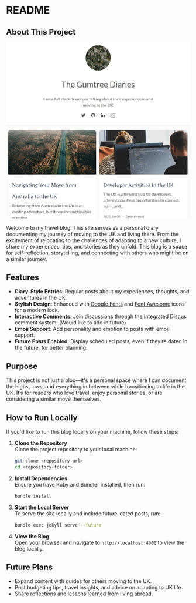 # README

## About This Project


![Gumtree Banner](assets/img/Gumtree_site.jpg)

Welcome to my travel blog! This site serves as a personal diary documenting my journey of moving to the UK and living there. From the excitement of relocating to the challenges of adapting to a new culture, I share my experiences, tips, and stories as they unfold. This blog is a space for self-reflection, storytelling, and connecting with others who might be on a similar journey.

## Features

- **Diary-Style Entries**: Regular posts about my experiences, thoughts, and adventures in the UK.  
- **Stylish Design**: Enhanced with [Google Fonts](https://fonts.google.com/) and [Font Awesome](http://fontawesome.io/) icons for a modern look.  
- **Interactive Comments**: Join discussions through the integrated [Disqus](https://disqus.com/) comment system. (Would like to add in future)
- **Emoji Support**: Add personality and emotion to posts with emoji support.  
- **Future Posts Enabled**: Display scheduled posts, even if they’re dated in the future, for better planning.  

## Purpose

This project is not just a blog—it's a personal space where I can document the highs, lows, and everything in between while transitioning to life in the UK. It’s for readers who love travel, enjoy personal stories, or are considering a similar move themselves.

## How to Run Locally

If you'd like to run this blog locally on your machine, follow these steps:

1. **Clone the Repository**  
   Clone the project repository to your local machine:
   ```bash
   git clone <repository-url>
   cd <repository-folder>
   ```

2. **Install Dependencies**  
   Ensure you have Ruby and Bundler installed, then run:
   ```bash
   bundle install
   ```

3. **Start the Local Server**  
   To serve the site locally and include future-dated posts, run:
   ```bash
   bundle exec jekyll serve --future
   ```

4. **View the Blog**  
   Open your browser and navigate to `http://localhost:4000` to view the blog locally.

## Future Plans

- Expand content with guides for others moving to the UK.  
- Post budgeting tips, travel insights, and advice on adapting to UK life.  
- Share reflections and lessons learned from living abroad.  

